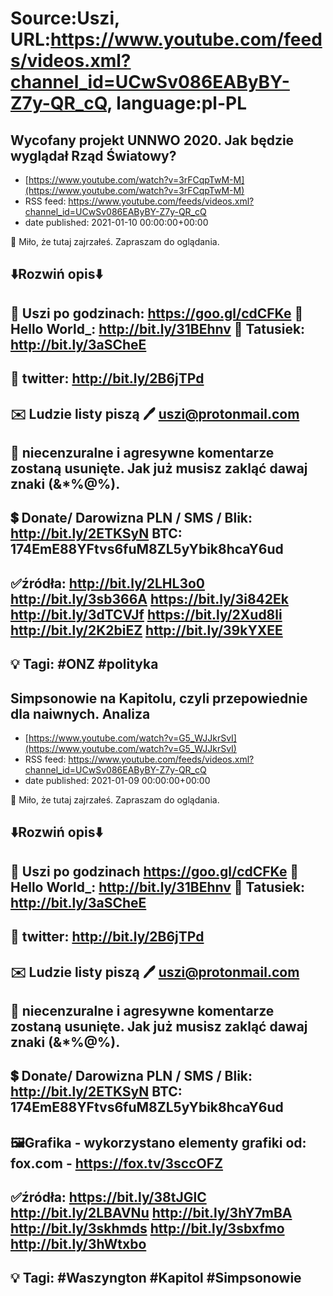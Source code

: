 # Source:Uszi, URL:https://www.youtube.com/feeds/videos.xml?channel_id=UCwSv086EAByBY-Z7y-QR_cQ, language:pl-PL

## Wycofany projekt UNNWO 2020. Jak będzie wyglądał Rząd Światowy?
 - [https://www.youtube.com/watch?v=3rFCqpTwM-M](https://www.youtube.com/watch?v=3rFCqpTwM-M)
 - RSS feed: https://www.youtube.com/feeds/videos.xml?channel_id=UCwSv086EAByBY-Z7y-QR_cQ
 - date published: 2021-01-10 00:00:00+00:00

🤪 Miło, że tutaj zajrzałeś.  Zapraszam do oglądania.

⬇️Rozwiń opis⬇️
------------------------------------------------------------
👀 Uszi po godzinach: https://goo.gl/cdCFKe
👀 Hello World_: http://bit.ly/31BEhnv
👀 Tatusiek: http://bit.ly/3aSCheE
------------------------------------------------------------
👀 twitter: http://bit.ly/2B6jTPd
------------------------------------------------------------
✉️ Ludzie listy piszą 
🖊️ uszi@protonmail.com
------------------------------------------------------------
👺 niecenzuralne i agresywne komentarze zostaną usunięte.  Jak już musisz zakląć dawaj znaki (&*%@%).
------------------------------------------------------------
💲 Donate/ Darowizna
PLN / SMS / Blik: http://bit.ly/2ETKSyN
BTC: 174EmE88YFtvs6fuM8ZL5yYbik8hcaY6ud
---------------------------------------------------------------
✅źródła:
http://bit.ly/2LHL3o0
http://bit.ly/3sb366A
https://bit.ly/3i842Ek
http://bit.ly/3dTCVJf
https://bit.ly/2Xud8li
http://bit.ly/2K2biEZ
http://bit.ly/39kYXEE
---------------------------------------------------------------
💡 Tagi: #ONZ #polityka
--------------------------------------------------------------

## Simpsonowie na Kapitolu, czyli przepowiednie dla naiwnych. Analiza
 - [https://www.youtube.com/watch?v=G5_WJJkrSvI](https://www.youtube.com/watch?v=G5_WJJkrSvI)
 - RSS feed: https://www.youtube.com/feeds/videos.xml?channel_id=UCwSv086EAByBY-Z7y-QR_cQ
 - date published: 2021-01-09 00:00:00+00:00

🤪 Miło, że tutaj zajrzałeś.  Zapraszam do oglądania.

⬇️Rozwiń opis⬇️
------------------------------------------------------------
👀 Uszi po godzinach https://goo.gl/cdCFKe
👀 Hello World_: http://bit.ly/31BEhnv
👀 Tatusiek: http://bit.ly/3aSCheE
------------------------------------------------------------
👀 twitter: http://bit.ly/2B6jTPd
------------------------------------------------------------
✉️ Ludzie listy piszą 
🖊️ uszi@protonmail.com
------------------------------------------------------------
👺 niecenzuralne i agresywne komentarze zostaną usunięte.  Jak już musisz zakląć dawaj znaki (&*%@%).
------------------------------------------------------------
💲 Donate/ Darowizna
PLN / SMS / Blik: http://bit.ly/2ETKSyN
BTC: 174EmE88YFtvs6fuM8ZL5yYbik8hcaY6ud
---------------------------------------------------------------
🖼Grafika - wykorzystano elementy grafiki od: 
fox.com - https://fox.tv/3sccOFZ
---------------------------------------------------------------
✅źródła:
https://bit.ly/38tJGlC
http://bit.ly/2LBAVNu
http://bit.ly/3hY7mBA
http://bit.ly/3skhmds
http://bit.ly/3sbxfmo
http://bit.ly/3hWtxbo
-------------------------------------------------------------
💡 Tagi: #Waszyngton #Kapitol #Simpsonowie
--------------------------------------------------------------

